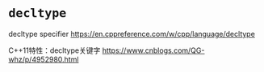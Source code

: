
# `decltype`

decltype specifier https://en.cppreference.com/w/cpp/language/decltype

C++11特性：decltype关键字 https://www.cnblogs.com/QG-whz/p/4952980.html
